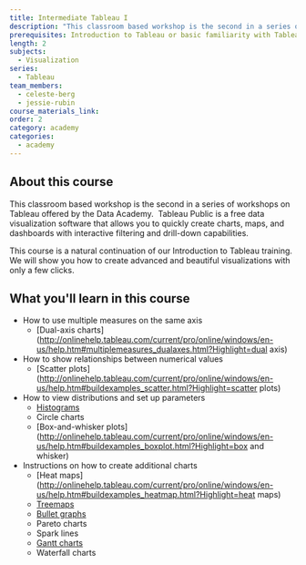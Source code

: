 ```yaml
---
title: Intermediate Tableau I
description: "This classroom based workshop is the second in a series of workshops on Tableau offered by the Data Academy. \_Tableau Public is a free data visualization software that allows you to quickly create charts, maps, and dashboards with interactive filtering and drill-down capabilities."
prerequisites: Introduction to Tableau or basic familiarity with Tableau
length: 2
subjects:
  - Visualization
series:
  - Tableau
team_members:
  - celeste-berg
  - jessie-rubin
course_materials_link:
order: 2
category: academy
categories:
  - academy
---
```



## About this course

This classroom based workshop is the second in a series of workshops on Tableau offered by the Data Academy. &nbsp;Tableau Public is a free data visualization software that allows you to quickly create charts, maps, and dashboards with interactive filtering and drill-down capabilities.

This course is a natural continuation of our Introduction to Tableau training. We will show you how to create advanced and beautiful visualizations with only a few clicks.

## What you'll learn in this course

* How to use multiple measures on the same axis
  * [Dual-axis charts](http://onlinehelp.tableau.com/current/pro/online/windows/en-us/help.htm#multiplemeasures_dualaxes.html?Highlight=dual axis)
* How to show relationships between numerical values
  * [Scatter plots](http://onlinehelp.tableau.com/current/pro/online/windows/en-us/help.htm#buildexamples_scatter.html?Highlight=scatter plots)
* How to view distributions and set up parameters
  * [Histograms](http://onlinehelp.tableau.com/current/pro/online/windows/en-us/help.htm#buildexamples_histogram.html?Highlight=histograms)
  * Circle charts
  * [Box-and-whisker plots](http://onlinehelp.tableau.com/current/pro/online/windows/en-us/help.htm#buildexamples_boxplot.html?Highlight=box and whisker)
* Instructions on how to create additional charts
  * [Heat maps](http://onlinehelp.tableau.com/current/pro/online/windows/en-us/help.htm#buildexamples_heatmap.html?Highlight=heat maps)
  * [Treemaps](http://onlinehelp.tableau.com/current/pro/online/windows/en-us/help.htm#buildexamples_treemap.html%3FTocPath%3DBuilding%2520Data%2520Views%7CBuild-It-Yourself%2520Exercises%7C_____9)
  * [Bullet graphs](http://onlinehelp.tableau.com/current/pro/online/windows/en-us/help.htm#reflines_adddistributions_bullet.html)
  * Pareto charts
  * Spark lines
  * [Gantt charts](http://onlinehelp.tableau.com/current/pro/online/windows/en-us/help.htm#buildexamples_gantt.html%3FTocPath%3DBuilding%2520Data%2520Views%7CBuild-It-Yourself%2520Exercises%7C_____7)
  * Waterfall charts